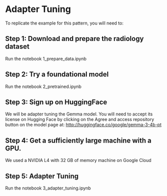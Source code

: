 # Adapter Tuning

To replicate the example for this pattern, you will need to:


## Step 1: Download and prepare the radiology dataset
Run the notebook 1_prepare_data.ipynb

## Step 2: Try a foundational model
Run the notebook 2_pretrained.ipynb

## Step 3: Sign up on HuggingFace
We will be adapter tuning the Gemma model.
You will need to accept its license on Hugging Face by clicking on the Agree and access repository button on the model page at: 
http://huggingface.co/google/gemma-3-4b-pt

## Step 4: Get a sufficiently large machine with a GPU.
We used a NVIDIA L4 with 32 GB of memory machine on Google Cloud

## Step 5: Adapter Tuning
Run the notebook 3_adapter_tuning.ipynb



